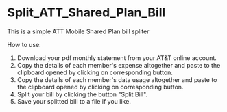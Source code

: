 Split_ATT_Shared_Plan_Bill
================

This is a simple ATT Mobile Shared Plan bill spliter

How to use: <br />
1. Download your pdf monthly statement from your AT&T online account. <br />
2. Copy the details of each member's expense altogether and paste to the clipboard opened by clicking on corresponding button.<br />
3. Copy the details of each member's data usage altogether and paste to the clipboard opened by clicking on corresponding button.<br />
4. Split your bill by clicking the button "Split Bill".<br />
5. Save your splitted bill to a file if you like.<br />
